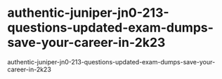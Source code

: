 # authentic-juniper-jn0-213-questions-updated-exam-dumps-save-your-career-in-2k23
authentic-juniper-jn0-213-questions-updated-exam-dumps-save-your-career-in-2k23
